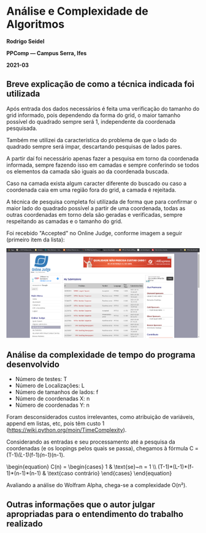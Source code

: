 # Análise e Complexidade de Algoritmos

**Rodrigo Seidel**

**PPComp — Campus Serra, Ifes**

**2021-03**

## Breve explicação de como a técnica indicada foi utilizada
Após entrada dos dados necessários é feita uma verificação do tamanho do grid informado, pois dependendo da forma do grid, o maior tamanho possível do quadrado sempre será 1, independente da coordenada pesquisada.

Também me utilizei da característica do problema de que o lado do quadrado sempre será ímpar, descartando pesquisas de lados pares.

A partir daí foi necessário apenas fazer a pesquisa em torno da coordenada informada, sempre fazendo isso em camadas e sempre conferindo se todos os elementos da camada são iguais ao da coordenada buscada.

Caso na camada exista algum caracter diferente do buscado ou caso a coordenada caia em uma região fora do grid, a camada é rejeitada.

A técnica de pesquisa completa foi utilizada de forma que para confirmar o maior lado do quadrado possível a partir de uma coordenada, todas as outras coordenadas em torno dela são geradas e verificadas, sempre respeitando as camadas e o tamanho do grid.


Foi recebido "Accepted" no Online Judge, conforme imagem a seguir (primeiro item da lista):

![Veredito](./10908-veredito.png)

## Análise da complexidade de tempo do programa desenvolvido

- Número de testes: T
- Número de Localizações: L
- Número de tamanhos de lados: f
- Número de coordenadas X: n
- Número de coordenadas Y: n

Foram desconsiderados custos irrelevantes, como atribuição de variáveis, append em listas, etc, pois têm custo 1 (https://wiki.python.org/moin/TimeComplexity).

Considerando as entradas e seu processamento até a pesquisa da coordenadas (e os loopings pelos quais se passa), chegamos à fórmula C = (T-1)*(L-1)*(f-1)*(n-1)*(n-1).

<div class="math">
\begin{equation}
C(n) =
  \begin{cases}
    1 & \text{se}~n = 1 \\
    (T-1)*(L-1)*(f-1)*(n-1)*(n-1) & \text{caso contrário}
  \end{cases}
\end{equation}
</div>


Avaliando a análise do Wolfram Alpha, chega-se a complexidade O(n²).


## Outras informações que o autor julgar apropriadas para o entendimento do trabalho realizado
